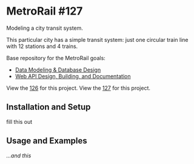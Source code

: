 # MetroRail #127

Modeling a city transit system.

This particular city has a simple transit system: just one circular train line with 12 stations and 4 trains.

Base repository for the MetroRail goals:

- [Data Modeling & Database Design](http://jsdev.learnersguild.org/goals/126)
- [Web API Design, Building, and Documentation](http://jsdev.learnersguild.org/goals/127)

View the [126](./contract126.md) for this project.
View the [127](./contract127.md) for this project.

## Installation and Setup

fill this out

## Usage and Examples

_...and this_
